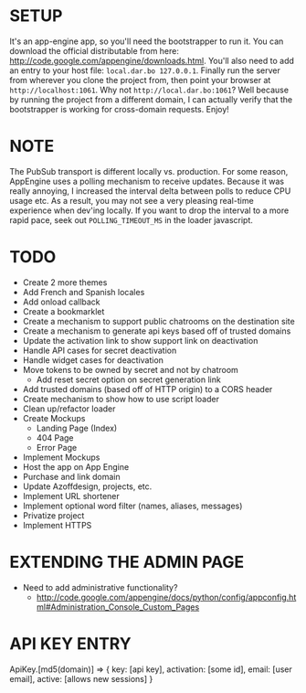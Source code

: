 SETUP
=====
It's an app-engine app, so you'll need the bootstrapper to run it. You can download the official distributable from here: <http://code.google.com/appengine/downloads.html>. You'll also need to add an entry to your host file: `local.dar.bo 127.0.0.1`. Finally run the server from wherever you clone the project from, then point your browser at `http://localhost:1061`. Why not `http://local.dar.bo:1061`? Well because by running the project from a different domain, I can actually verify that the bootstrapper is working for cross-domain requests. Enjoy!

NOTE
====
The PubSub transport is different locally vs. production. For some reason, AppEngine uses a polling mechanism to receive updates. Because it was really annoying, I increased the interval delta between polls to reduce CPU usage etc. As a result, you may not see a very pleasing real-time experience when dev'ing locally. If you want to drop the interval to a more rapid pace, seek out `POLLING_TIMEOUT_MS` in the loader javascript.

TODO
====
- Create 2 more themes
- Add French and Spanish locales
- Add onload callback
- Create a bookmarklet
- Create a mechanism to support public chatrooms on the destination site
- Create a mechanism to generate api keys based off of trusted domains
- Update the activation link to show support link on deactivation
- Handle API cases for secret deactivation
- Handle widget cases for deactivation
- Move tokens to be owned by secret and not by chatroom
  - Add reset secret option on secret generation link
- Add trusted domains (based off of HTTP origin) to a CORS header
- Create mechanism to show how to use script loader
- Clean up/refactor loader
- Create Mockups
  - Landing Page (Index)
  - 404 Page
  - Error Page
- Implement Mockups
- Host the app on App Engine
- Purchase and link domain
- Update Azoffdesign, projects, etc.
- Implement URL shortener
- Implement optional word filter (names, aliases, messages)
- Privatize project
- Implement HTTPS

EXTENDING THE ADMIN PAGE
========================
- Need to add administrative functionality?
  - <http://code.google.com/appengine/docs/python/config/appconfig.html#Administration_Console_Custom_Pages>

API KEY ENTRY
=============

ApiKey.[md5(domain)] => { key: [api key], activation: [some id], email: [user email], active: [allows new sessions] }